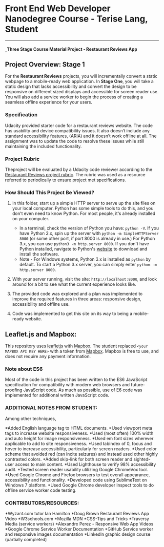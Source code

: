 ﻿# Front End Web Developer Nanodegree Course - Terise Lang, Student
---
#### _Three Stage Course Material Project - Restaurant Reviews App

## Project Overview: Stage 1

For the **Restaurant Reviews** projects, you will incrementally convert a static webpage to a mobile-ready web application. In **Stage One**, you will take a static design that lacks accessibility and convert the design to be responsive on different sized displays and accessible for screen reader use. You will also add a service worker to begin the process of creating a seamless offline experience for your users.

### Specification

Udacity provided starter code for a restaurant reviews website. The code has usability and device compatibility issues. It also doesn’t include any standard accessibility features, (ARIA) and it doesn’t work offline at all. The assignment was to update the code to resolve these issues while still maintaining the included functionality.

### Project Rubric

Theproject will be evaluated by a Udacity code reviewer according to the [Restaurant Reviews project rubric](https://review.udacity.com/#!/rubrics/1090/view). The rubric was used as a resource referred to periodically to ensure project met specifications.

### How Should This Project Be Viewed?

1. In this folder, start up a simple HTTP server to serve up the site files on your local computer. Python has some simple tools to do this, and you don't even need to know Python. For most people, it's already installed on your computer.

    * In a terminal, check the version of Python you have: `python -V`. If you have Python 2.x, spin up the server with `python -m SimpleHTTPServer 8000` (or some other port, if port 8000 is already in use.) For Python 3.x, you can use `python3 -m http.server 8000`. If you don't have Python installed, navigate to Python's [website](https://www.python.org/) to download and install the software.
   * Note -  For Windows systems, Python 3.x is installed as `python` by default. To start a Python 3.x server, you can simply enter `python -m http.server 8000`.
2. With your server running, visit the site: `http://localhost:8000`, and look around for a bit to see what the current experience looks like.
3. The provided code was explored and a plan was implemented to improve the required features in three areas: responsive design, accessibility and offline use.
4. Code was implemented to get this site on its way to being a mobile-ready website.

## Leaflet.js and Mapbox:

This repository uses [leafletjs](https://leafletjs.com/) with [Mapbox](https://www.mapbox.com/). The student replaced `<your MAPBOX API KEY HERE>` with a token from [Mapbox](https://www.mapbox.com/). Mapbox is free to use, and does not require any payment information.

### Note about ES6

Most of the code in this project has been written to the ES6 JavaScript specification for compatibility with modern web browsers and future-proofing JavaScript code. As much as possible, use of E6 code was implemented for additional written  JavaScript code.

### ADDITIONAL NOTES FROM STUDENT:

Among other techniques,

*Added English language tag to HTML documents.
*Used viewport meta tags to increase website responsiveness.
*Used (most often) 100% width and auto height for image responsiveness.
*Used em font sizes wherever applicable to add to site responsiveness.
*Used tabindex of 0, focus and hover to increase accessibility, particularly for screen readers.
*Used color scheme that avoided red (can incite seizures) and instead used other highly contrasted colors.
*Added skip-link for both screen reader and sighted-user access to main content.
*Used Lighthouse to verify 98% accessibility audit.
*Tested screen reader usability utilizing Google ChromeVox tool.
*Used Google Chrome and Firefox browsers to test overall appearance, accessibility and functionality.
*Developed code using SublimeText on Windows 7 platform.
*Used Google Chrome developer Inspect tools to do offline service worker code testing.

### CONTRIBUTORS/RESOURCES:
*Wyzant.com tutor Ian Hamilton
*Doug Brown Restaurant Reviews App Video
*W3schools.com
*Mozilla MDN
*CSS-Tips and Tricks
*Traversy Media (service workers)
*Alexandro Perez - Responsive Web App Videos
*Google Chrome Service Worker Documentation
*GitHub Service worker and responsive images documentation
*LinkedIn graphic design course (partially completed)





